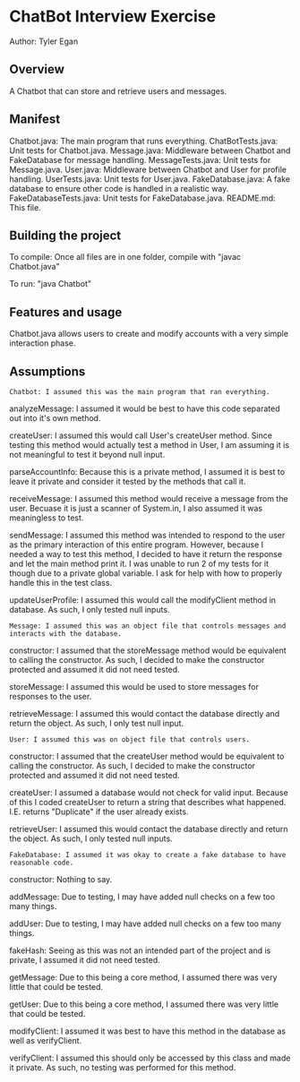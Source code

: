 # ChatBot Interview Exercise

Author: Tyler Egan

## Overview

A Chatbot that can store and retrieve users and messages.

## Manifest

Chatbot.java: The main program that runs everything.
ChatBotTests.java: Unit tests for Chatbot.java.
Message.java: Middleware between Chatbot and FakeDatabase for message handling.
MessageTests.java: Unit tests for Message.java.
User.java: Middleware between Chatbot and User for profile handling.
UserTests.java: Unit tests for User.java.
FakeDatabase.java: A fake database to ensure other code is handled in a realistic way.
FakeDatabaseTests.java: Unit tests for FakeDatabase.java.
README.md: This file.

## Building the project

To compile:
Once all files are in one folder, compile with "javac Chatbot.java"

To run:
"java Chatbot"


## Features and usage

Chatbot.java allows users to create and modify accounts with a very simple interaction phase.

## Assumptions

	Chatbot: I assumed this was the main program that ran everything.
	
analyzeMessage: I assumed it would be best to have this code separated out into it's own method.

createUser: I assumed this would call User's createUser method. Since testing this method would actually
 test a method in User, I am assuming it is not meaningful to test it beyond null input.
 
parseAccountInfo: Because this is a private method, I assumed it is best to leave it private and consider
 it tested by the methods that call it.
 
receiveMessage: I assumed this method would receive a message from the user. Becuase it is just a scanner
 of System.in, I also assumed it was meaningless to test.
	
sendMessage: I assumed this method was intended to respond to the user as the primary interaction of this
 entire program. However, because I needed a way to test this method, I decided to have it return the 
 response and let the main method print it. I was unable to run 2 of my tests for it though due to a
 private global variable. I ask for help with how to properly handle this in the test class.

updateUserProfile: I assumed this would call the modifyClient method in database. As such, I only tested
 null inputs. 


	Message: I assumed this was an object file that controls messages and interacts with the database.
	
constructor: I assumed that the storeMessage method would be equivalent to calling the constructor. As
 such, I decided to make the constructor protected and assumed it did not need tested.
 
storeMessage: I assumed this would be used to store messages for responses to the user.
 
retrieveMessage: I assumed this would contact the database directly and return the object. As such, I only
 test null input.


	User: I assumed this was on object file that controls users.
	
constructor: I assumed that the createUser method would be equivalent to calling the constructor. As
 such, I decided to make the constructor protected and assumed it did not need tested.
	
createUser: I assumed a database would not check for valid input. Because of this I coded createUser
 to return a string that describes what happened. I.E. returns "Duplicate" if the user already exists.

retrieveUser: I assumed this would contact the database directly and return the object. As such, I only
 tested null inputs. 

 
	FakeDatabase: I assumed it was okay to create a fake database to have reasonable code.

constructor: Nothing to say.

addMessage: Due to testing, I may have added null checks on a few too many things.

addUser: Due to testing, I may have added null checks on a few too many things.

fakeHash: Seeing as this was not an intended part of the project and is private, I assumed it did not
 need tested.
 
getMessage: Due to this being a core method, I assumed there was very little that could be tested.

getUser: Due to this being a core method, I assumed there was very little that could be tested.

modifyClient: I assumed it was best to have this method in the database as well as verifyClient.

verifyClient: I assumed this should only be accessed by this class and made it private. As such, no
 testing was performed for this method.